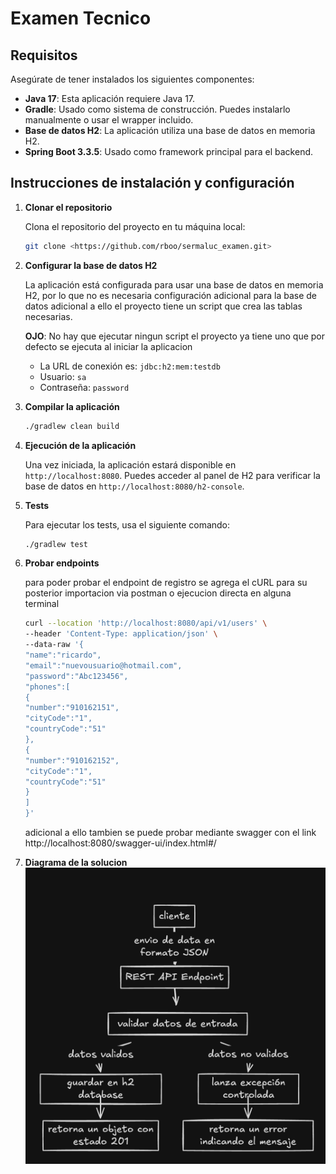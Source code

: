 # Examen Tecnico

## Requisitos

Asegúrate de tener instalados los siguientes componentes:

- **Java 17**: Esta aplicación requiere Java 17.
- **Gradle**: Usado como sistema de construcción. Puedes instalarlo manualmente o usar el wrapper incluido.
- **Base de datos H2**: La aplicación utiliza una base de datos en memoria H2.
- **Spring Boot 3.3.5**: Usado como framework principal para el backend.

## Instrucciones de instalación y configuración

1. **Clonar el repositorio**

   Clona el repositorio del proyecto en tu máquina local:

   ```bash
   git clone <https://github.com/rboo/sermaluc_examen.git>
   ```

2. **Configurar la base de datos H2**

   La aplicación está configurada para usar una base de datos en memoria H2, por lo que no es necesaria configuración adicional para la base de datos
   adicional a ello el proyecto tiene un script que crea las tablas necesarias.

   **OJO**: No hay que ejecutar ningun script el proyecto ya tiene uno que por defecto se ejecuta al iniciar la aplicacion

    - La URL de conexión es: `jdbc:h2:mem:testdb`
    - Usuario: `sa`
    - Contraseña: `password`

3. **Compilar la aplicación**

   ```bash
   ./gradlew clean build
   ```
4. **Ejecución de la aplicación**

   Una vez iniciada, la aplicación estará disponible en `http://localhost:8080`. Puedes acceder al panel de H2 para verificar la base de datos en `http://localhost:8080/h2-console`.

5. **Tests**

   Para ejecutar los tests, usa el siguiente comando:

   ```bash
   ./gradlew test
   ```
6. **Probar endpoints**

   para poder probar el endpoint de registro se agrega el cURL para su posterior importacion via postman o ejecucion directa en alguna terminal

   ```bash
   curl --location 'http://localhost:8080/api/v1/users' \
   --header 'Content-Type: application/json' \
   --data-raw '{
   "name":"ricardo",
   "email":"nuevousuario@hotmail.com",
   "password":"Abc123456",
   "phones":[
   {
   "number":"910162151",
   "cityCode":"1",
   "countryCode":"51"
   },
   {
   "number":"910162152",
   "cityCode":"1",
   "countryCode":"51"
   }
   ]
   }'
   ```

   adicional a ello tambien se puede probar mediante swagger con el link http://localhost:8080/swagger-ui/index.html#/

7. **Diagrama de la solucion**
   ![Diagrama base](diagrama_solucion.png)